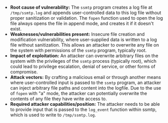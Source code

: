 - **Root cause of vulnerability:** The `ssmtp` program creates a log file at `/tmp/ssmtp.log` and appends user-controlled data to this log file without proper sanitization or validation. The `fopen` function used to open the log file always opens the file in append mode, and creates it if it doesn't exist.
- **Weaknesses/vulnerabilities present:** Insecure file creation and modification vulnerability, where user-supplied data is written to a log file without sanitization. This allows an attacker to overwrite any file on the system with permissions of the `ssmtp` program, typically root.
- **Impact of exploitation:** An attacker can overwrite arbitrary files on the system with the privileges of the `ssmtp` process (typically root), which could lead to privilege escalation, denial of service, or other forms of compromise.
- **Attack vectors:** By crafting a malicious email or through another means where user-controlled input is passed to the `ssmtp` program, an attacker can inject arbitrary file paths and content into the logfile. Due to the use of `fopen` with "a" mode, the attacker can potentially overwrite the contents of any file they have write access to.
- **Required attacker capabilities/position:** The attacker needs to be able to provide input that is passed to the `log_event` function within ssmtp, which is used to write to `/tmp/ssmtp.log`.